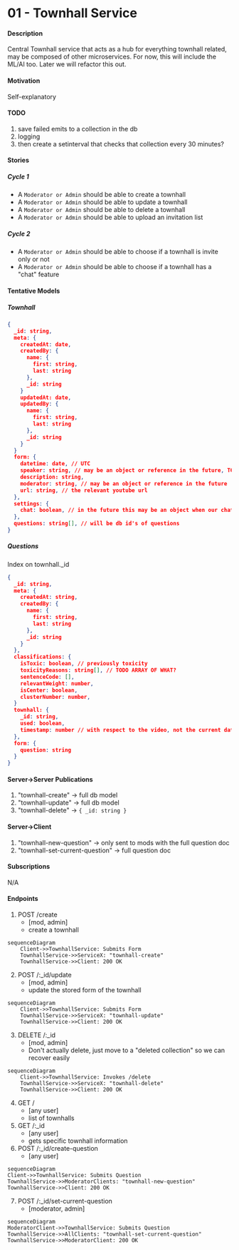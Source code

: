 # 01 - Townhall Service

#### Description

Central Townhall service that acts as a hub for everything townhall related, may be composed of other microservices.
For now, this will include the ML/AI too. Later we will refactor this out.

#### Motivation

Self-explanatory

#### TODO

1. save failed emits to a collection in the db
2. logging
3. then create a setinterval that checks that collection every 30 minutes?

#### Stories

##### Cycle 1

-   A `Moderator or Admin` should be able to create a townhall
-   A `Moderator or Admin` should be able to update a townhall
-   A `Moderator or Admin` should be able to delete a townhall
-   A `Moderator or Admin` should be able to upload an invitation list

##### Cycle 2

-   A `Moderator or Admin` should be able to choose if a townhall is invite only or not
-   A `Moderator or Admin` should be able to choose if a townhall has a "chat" feature

#### Tentative Models

##### Townhall

```json
{
  _id: string,
  meta: {
    createdAt: date,
    createdBy: {
      name: {
        first: string,
        last: string
      },
      _id: string
    }
    updatedAt: date,
    updatedBy: {
      name: {
        first: string,
        last: string
      },
      _id: string
    }
  }
  form: {
    datetime: date, // UTC
    speaker: string, // may be an object or reference in the future, TODO: how will we set a region for this?
    description: string,
    moderator: string, // may be an object or reference in the future
    url: string, // the relevant youtube url
  },
  settings: {
    chat: boolean, // in the future this may be an object when our chat has multiple features besides visible or not
  },
  questions: string[], // will be db id's of questions
}
```

##### Questions

Index on townhall.\_id

```json
{
  _id: string,
  meta: {
    createdAt: string,
    createdBy: {
      name: {
        first: string,
        last: string
      },
      _id: string
    }
  },
  classifications: {
    isToxic: boolean, // previously toxicity
    toxicityReasons: string[], // TODO ARRAY OF WHAT?
    sentenceCode: [],
    relevantWeight: number,
    isCenter: boolean,
    clusterNumber: number,
  }
  townhall: {
    _id: string,
    used: boolean,
    timestamp: number // with respect to the video, not the current date
  },
  form: {
    question: string
  }
}
```

#### Server->Server Publications

1. "townhall-create" -> full db model
2. "townhall-update" -> full db model
3. "townhall-delete" -> `{ _id: string }`

#### Server->Client

1. "townhall-new-question" -> only sent to mods with the full question doc
2. "townhall-set-current-question" -> full question doc

#### Subscriptions

N/A

#### Endpoints

1. POST /create
    - [mod, admin]
    - create a townhall

```mermaid
sequenceDiagram
    Client->>TownhallService: Submits Form
    TownhallService->>ServiceX: "townhall-create"
    TownhallService->>Client: 200 OK
```

2. POST /:\_id/update
    - [mod, admin]
    - update the stored form of the townhall

```mermaid
sequenceDiagram
    Client->>TownhallService: Submits Form
    TownhallService->>ServiceX: "townhall-update"
    TownhallService->>Client: 200 OK
```

3. DELETE /:\_id
    - [mod, admin]
    - Don't actually delete, just move to a "deleted collection" so we can recover easily

```mermaid
sequenceDiagram
    Client->>TownhallService: Invokes /delete
    TownhallService->>ServiceX: "townhall-delete"
    TownhallService->>Client: 200 OK
```

4. GET /
    - [any user]
    - list of townhalls
5. GET /:\_id
    - [any user]
    - gets specific townhall information
6. POST /:\_id/create-question
    - [any user]

```mermaid
sequenceDiagram
Client->>TownhallService: Submits Question
TownhallService->>ModeratorClients: "townhall-new-question"
TownhallService->>Client: 200 OK
```

7. POST /:\_id/set-current-question
    - [moderator, admin]

```mermaid
sequenceDiagram
ModeratorClient->>TownhallService: Submits Question
TownhallService->>AllClients: "townhall-set-current-question"
TownhallService->>ModeratorClient: 200 OK
```
